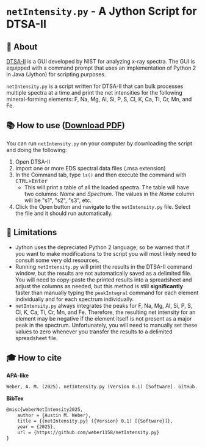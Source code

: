 # `netIntensity.py` - A Jython Script for DTSA-II

## :memo: About
[DTSA-II](https://www.cstl.nist.gov/div837/837.02/epq/dtsa2/index.html) is a GUI developed by NIST for analyzing x-ray spectra. The GUI is equipped with a command prompt that uses an implementation of Python 2 in Java (Jython) for scripting purposes.

`netIntensity.py` is a script written for DTSA-II that can bulk processes multiple spectra at a time and print the net intensities for the following mineral-forming elements: F, Na, Mg, Al, Si, P, S, Cl, K, Ca, Ti, Cr, Mn, and Fe. 

## :books: How to use ([Download PDF](https://github.com/user-attachments/files/19899223/How-to-Use.pdf))

You can run `netIntensity.py` on your computer by downloading the script and doing the following:
1. Open DTSA-II
2. Import one or more EDS spectral data files (.msa extension)
3. In the Command tab, type `ls()` and then execute the command with <kbd>CTRL+Enter</kbd>
    - This will print a table of all the loaded spectra. The table will have two columns: *Name* and *Spectrum*. The values in the *Name* column will be "s1", "s2", "s3", etc.
4. Click the Open button and navigate to the `netIntensity.py` file. Select the file and it should run automatically.

## :no_entry_sign: Limitations
* Jython uses the depreciated Python 2 language, so be warned that if you want to make modifications to the script you will most likely need to consult some very old resources.
* Running `netIntensity.py` will print the results in the DTSA-II command window, but the results are not automatically saved as a delimited file. You will need to copy-paste the printed results into a spreadsheet and adjust the columns as needed, but this method is still **significantly** faster than manually typing the `peakIntegral` command for each element individually and for each spectrum individually.
* `netIntensity.py` always integrates the peaks for F, Na, Mg, Al, Si, P, S, Cl, K, Ca, Ti, Cr, Mn, and Fe. Therefore, the resulting net intensity for an element may be negative if the element itself is not present as a major peak in the spectrum. Unfortunately, you will need to manually set these values to zero whenever you transfer the results to a delimited spreadsheet file. 

## :mortar_board: How to cite

**APA-like**

```tex
Weber, A. M. (2025). netIntensity.py (Version 0.1) [Software]. GitHub. https://github.com/weber1158/netIntensity.py
```

**BibTex**

```tex
@misc{weberNetIntensity2025,
    author = {Austin M. Weber},
    title = {{netIntensity.py} ({Version} 0.1) [{Software}]},
    year = {2025},
    url = {https://github.com/weber1158/netIntensity.py}
}
```
